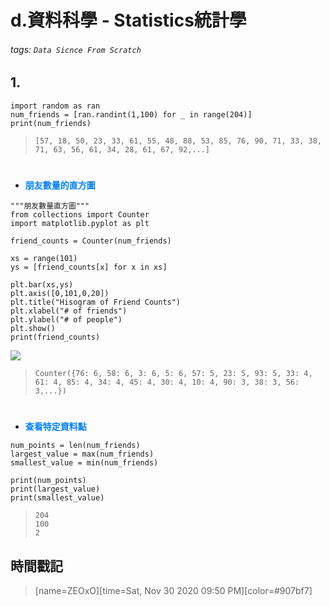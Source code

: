 # d.資料科學 - Statistics統計學

###### tags: `Data Sicnce From Scratch`

## 1.

```python=+
import random as ran
num_friends = [ran.randint(1,100) for _ in range(204)]
print(num_friends)
```

> ```[57, 18, 50, 23, 33, 61, 55, 48, 88, 53, 85, 76, 90, 71, 33, 38, 71, 63, 56, 61, 34, 28, 61, 67, 92,...]```

#
* <font color="#0080FF">**朋友數量的直方圖**</font>

```python=+
"""朋友數量直方圖"""
from collections import Counter
import matplotlib.pyplot as plt

friend_counts = Counter(num_friends)

xs = range(101)
ys = [friend_counts[x] for x in xs]

plt.bar(xs,ys)
plt.axis([0,101,0,20])
plt.title("Hisogram of Friend Counts")
plt.xlabel("# of friends")
plt.ylabel("# of people")
plt.show()
print(friend_counts)
```

![](https://i.imgur.com/KheQ3ae.png)

> ```Counter({76: 6, 58: 6, 3: 6, 5: 6, 57: 5, 23: 5, 93: 5, 33: 4, 61: 4, 85: 4, 34: 4, 45: 4, 30: 4, 10: 4, 90: 3, 38: 3, 56: 3,...})```
#

* <font color="#0080FF">**查看特定資料點**</font>

```python=+
num_points = len(num_friends)
largest_value = max(num_friends)
smallest_value = min(num_friends)

print(num_points)
print(largest_value)
print(smallest_value)
```

> ```204```</br>
> ```100```</br>
> ```2```

## 時間戳記

> [name=ZEOxO][time=Sat, Nov 30 2020 09:50 PM][color=#907bf7]